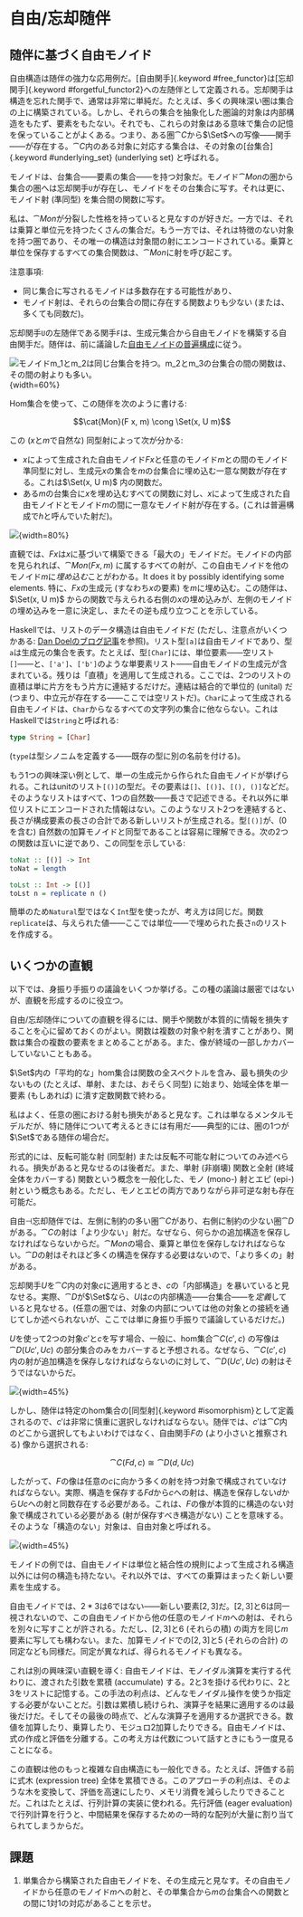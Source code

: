# 自由/忘却随伴

## 随伴に基づく自由モノイド

自由構造は随伴の強力な応用例だ。[自由関手]{.keyword #free_functor}は[忘却関手]{.keyword #forgetful_functor2}への左随伴として定義される。忘却関手は構造を忘れた関手で、通常は非常に単純だ。たとえば、多くの興味深い圏は集合の上に構築されている。しかし、それらの集合を抽象化した圏論的対象は内部構造をもたず、要素をもたない。それでも、これらの対象はある意味で集合の記憶を保っていることがよくある。つまり、ある圏$\cat{C}$から$\Set$への写像――関手――が存在する。$\cat{C}$内のある対象に対応する集合は、その対象の[台集合]{.keyword #underlying_set} (underlying set) と呼ばれる。

モノイドは、台集合――要素の集合――を持つ対象だ。モノイド$\cat{Mon}$の圏から集合の圏へは忘却関手`U`が存在し、モノイドをその台集合に写す。それは更に、モノイド射 (準同型) を集合間の関数に写す。

私は、$\cat{Mon}$が分裂した性格を持っていると見なすのが好きだ。一方では、それは乗算と単位元を持つたくさんの集合だ。もう一方では、それは特徴のない対象を持つ圏であり、その唯一の構造は対象間の射にエンコードされている。乗算と単位を保存するすべての集合関数は、$\cat{Mon}$に射を呼び起こす。

注意事項:

* 同じ集合に写されるモノイドは多数存在する可能性があり、
* モノイド射は、それらの台集合の間に存在する関数よりも少ない (または、多くても同数だ)。

忘却関手`U`の左随伴である関手`F`は、生成元集合から自由モノイドを構築する自由関手だ。随伴は、前に議論した[自由モノイドの普遍構成](#free-monoids)に従う。

![モノイド$m_1$と$m_2$は同じ台集合を持つ。$m_2$と$m_3$の台集合の間の関数は、その間の射よりも多い。](images/forgetful.jpg){width=60%}

Hom集合を使って、この随伴を次のように書ける:

$$\cat{Mon}(F x, m) \cong \Set(x, U m)$$

この ($x$と$m$で自然な) 同型射によって次が分かる:

* $x$によって生成された自由モノイド$F x$と任意のモノイド$m$との間のモノイド準同型に対し、生成元$x$の集合を$m$の台集合に埋め込む一意な関数が存在する。これは$\Set(x, U m)$ 内の関数だ。
* ある$m$の台集合に$x$を埋め込むすべての関数に対し、$x$によって生成された自由モノイドとモノイド$m$の間に一意なモノイド射が存在する。(これは普遍構成で$h$と呼んでいた射だ)。

![](images/freemonadjunction.jpg){width=80%}

直観では、$F x$は$x$に基づいて構築できる「最大の」モノイドだ。モノイドの内部を見られれば、$\cat{Mon}(F x, m)$ に属するすべての射が、この自由モノイドを他のモノイド$m$に*埋め込む*ことがわかる。It does it by possibly identifying some elements. 特に、$F x$の生成元 (すなわち$x$の要素) を$m$に埋め込む。この随伴は、$\Set(x, U m)$ からの関数で与えられる右側の$x$の埋め込みが、左側のモノイドの埋め込みを一意に決定し、またその逆も成り立つことを示している。

Haskellでは、リストのデータ構造は自由モノイドだ (ただし、注意点がいくつかある: [Dan Doelのブログ記事](http://comonad.com/reader/2015/free-monoids-in-haskell/)を参照)。リスト型`[a]`は自由モノイドであり、型`a`は生成元の集合を表す。たとえば、型`[Char]`には、単位要素――空リスト`[]`――と、`['a']`、`['b']`のような単要素リスト――自由モノイドの生成元が含まれている。残りは「直積」を適用して生成される。ここでは、2つのリストの直積は単に片方をもう片方に連結するだけだ。連結は結合的で単位的 (unital) だ (つまり、中立元が存在する――ここでは空リストだ)。`Char`によって生成される自由モノイドは、`Char`からなるすべての文字列の集合に他ならない。これはHaskellでは`String`と呼ばれる:

```haskell
type String = [Char]
```

(`type`は型シノニムを定義する――既存の型に別の名前を付ける)。

もう1つの興味深い例として、単一の生成元から作られた自由モノイドが挙げられる。これはunitのリスト`[()]`の型だ。その要素は`[]`、`[()]`、`[(), ()]`などだ。そのようなリストはすべて、1つの自然数――長さで記述できる。それ以外に単位リストにエンコードされた情報はない。このようなリスト2つを連結すると、長さが構成要素の長さの合計である新しいリストが生成される。型`[()]`が、(0を含む) 自然数の加算モノイドと同型であることは容易に理解できる。次の2つの関数は互いに逆であり、この同型を示している:

```haskell
toNat :: [()] -> Int
toNat = length

toLst :: Int -> [()]
toLst n = replicate n ()
```

簡単のため`Natural`型ではなく`Int`型を使ったが、考え方は同じだ。関数`replicate`は、与えられた値――ここでは単位――で埋められた長さ`n`のリストを作成する。

## いくつかの直観

以下では、身振り手振りの議論をいくつか挙げる。この種の議論は厳密ではないが、直観を形成するのに役立つ。

自由/忘却随伴についての直観を得るには、関手や関数が本質的に情報を損失することを心に留めておくのがよい。関数は複数の対象や射を潰すことがあり、関数は集合の複数の要素をまとめることがある。また、像が終域の一部しかカバーしていないこともある。

$\Set$内の「平均的な」hom集合は関数の全スペクトルを含み、最も損失の少ないもの (たとえば、単射、または、おそらく同型) に始まり、始域全体を単一要素 (もしあれば) に潰す定数関数で終わる。

私はよく、任意の圏における射も損失があると見なす。これは単なるメンタルモデルだが、特に随伴について考えるときには有用だ――典型的には、圏の1つが$\Set$である随伴の場合だ。

形式的には、反転可能な射 (同型射) または反転不可能な射についてのみ述べられる。損失があると見なせるのは後者だ。また、単射 (非崩壊) 関数と全射 (終域全体をカバーする) 関数という概念を一般化した、モノ (mono-) 射とエピ (epi-) 射という概念もある。ただし、モノとエピの両方でありながら非可逆な射も存在可能だ。

自由$\dashv$忘却随伴では、左側に制約の多い圏$\cat{C}$があり、右側に制約の少ない圏$\cat{D}$がある。$\cat{C}$の射は「より少ない」射だ。なぜなら、何らかの追加構造を保存しなければならないからだ。$\cat{Mon}$の場合、乗算と単位を保存しなければならない。$\cat{D}$の射はそれほど多くの構造を保存する必要はないので、「より多くの」射がある。

忘却関手$U$を$\cat{C}$内の対象$c$に適用するとき、$c$の「内部構造」を暴いていると見なせる。実際、$\cat{D}$が$\Set$なら、$U$は$c$の内部構造――台集合――を*定義*していると見なせる。(任意の圏では、対象の内部については他の対象との接続を通じてしか述べられないが、ここでは単に身振り手振りで議論しているだけだ。)


$U$を使って2つの対象$c'$と$c$を写す場合、一般に、hom集合$\cat{C}(c', c)$ の写像は$\cat{D}(U c', U c)$ の部分集合のみをカバーすると予想される。なぜなら、$\cat{C}(c', c)$ 内の射が追加構造を保存しなければならないのに対して、$\cat{D}(U c', U c)$ の射はそうではないからだ。

![](images/forgettingmorphisms.jpg){width=45%}

しかし、随伴は特定のhom集合の[同型射]{.keyword #isomorphism}として定義されるので、$c'$は非常に慎重に選択しなければならない。随伴では、$c'$は$\cat{C}$内のどこから選択してもよいわけではなく、自由関手$F$の (より小さいと推察される) 像から選択される:

$$\cat{C}(F d, c) \cong \cat{D}(d, U c)$$

したがって、$F$の像は任意の$c$に向かう多くの射を持つ対象で構成されていなければならない。実際、構造を保存する$F d$から$c$への射は、構造を保存しない$d$から$U c$への射と同数存在する必要がある。これは、$F$の像が本質的に構造のない対象で構成されている必要がある (射が保存すべき構造がない) ことを意味する。そのような「構造のない」対象は、自由対象と呼ばれる。

![](images/freeimage.jpg){width=45%}

モノイドの例では、自由モノイドは単位と結合性の規則によって生成される構造以外には何の構造も持たない。それ以外では、すべての乗算はまったく新しい要素を生成する。

自由モノイドでは、$2 * 3$は$6$ではない――新しい要素${[}2, 3{]}$だ。${[}2, 3{]}$と$6$は同一視されないので、この自由モノイドから他の任意のモノイド$m$への射は、それらを別々に写すことが許される。ただし、${[}2, 3{]}$と$6$ (それらの積) の両方を同じ$m$要素に写しても構わない。また、加算モノイドでの${[}2, 3{]}$と$5$ (それらの合計) の同定なども同様だ。同定が異なれば、得られるモノイドも異なる。

これは別の興味深い直観を導く: 自由モノイドは、モノイダル演算を実行する代わりに、渡された引数を累積 (accumulate) する。$2$と$3$を掛ける代わりに、$2$と$3$をリストに記憶する。この手法の利点は、どんなモノイダル操作を使うか指定する必要がないことだ。引数は累積し続けられ、演算子を結果に適用するのは最後だけだ。そしてその最後の時点で、どんな演算子を適用するか選択できる。数値を加算したり、乗算したり、モジュロ2加算したりできる。自由モノイドは、式の作成と評価を分離する。この考え方は代数について話すときにもう一度見ることになる。

この直観は他のもっと複雑な自由構造にも一般化できる。たとえば、評価する前に式木 (expression tree) 全体を累積できる。このアプローチの利点は、そのような木を変換して、評価を高速にしたり、メモリ消費を減らしたりできることだ。これはたとえば、行列計算の実装に使われる。先行評価 (eager evaluation) で行列計算を行うと、中間結果を保存するための一時的な配列が大量に割り当てられてしまうからだ。

## 課題

1. 単集合から構築された自由モノイドを、その生成元と見なす。その自由モノイドから任意のモノイド$m$への射と、その単集合から$m$の台集合への関数との間に1対1の対応があることを示せ。
